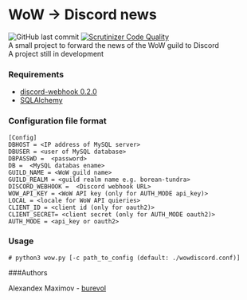 # WoW -> Discord news


![GitHub last commit](https://img.shields.io/github/last-commit/google/skia.svg)
[![Scrutinizer Code Quality](https://scrutinizer-ci.com/g/burevol/wow_discord_news/badges/quality-score.png?b=master)](https://scrutinizer-ci.com/g/burevol/wow_discord_news/?branch=master)  
A small project to forward the news of the WoW guild to Discord  
A project still in development

### Requirements
* [discord-webhook 0.2.0](https://pypi.org/project/discord-webhook/ )
* [SQLAlchemy](https://www.sqlalchemy.org/)  

### Configuration file format  
```
[Config]
DBHOST = <IP address of MySQL server>
DBUSER = <user of MySQL database>
DBPASSWD =  <password>
DB =  <MySQL databas ename>
GUILD_NAME = <WoW guild name>
GUILD_REALM = <guild realm name e.g. borean-tundra>
DISCORD_WEBHOOK =  <Discord webhook URL>
WOW_API_KEY = <WoW API key (only for AUTH_MODE api_key)> 
LOCAL = <locale for WoW API quieries>
CLIENT_ID = <client id (only for oauth2)>
CLIENT_SECRET= <client secret (only for AUTH_MODE oauth2)>
AUTH_MODE = <api_key or oauth2>
```


### Usage  

```# python3 wow.py [-c path_to_config (default: ./wowdiscord.conf)]```  



###Authors   

Alexandex Maximov - [burevol](https://github.com/burevol)

